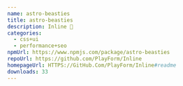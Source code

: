 ```yaml
---
name: astro-beasties
title: astro-beasties
description: Inline 🦔
categories:
  - css+ui
  - performance+seo
npmUrl: https://www.npmjs.com/package/astro-beasties
repoUrl: https://github.com/PlayForm/Inline
homepageUrl: HTTPS://GitHub.Com/PlayForm/Inline#readme
downloads: 33
---
```

